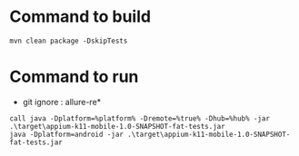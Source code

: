 # Command to build
```
mvn clean package -DskipTests
```

# Command to run
* git ignore : allure-re*
```
call java -Dplatform=%platform% -Dremote=%true% -Dhub=%hub% -jar .\target\appium-k11-mobile-1.0-SNAPSHOT-fat-tests.jar
java -Dplatform=android -jar .\target\appium-k11-mobile-1.0-SNAPSHOT-fat-tests.jar

```
